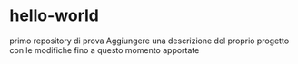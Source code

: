 # hello-world
primo repository di prova
Aggiungere una descrizione del proprio progetto con le modifiche fino a questo momento apportate
